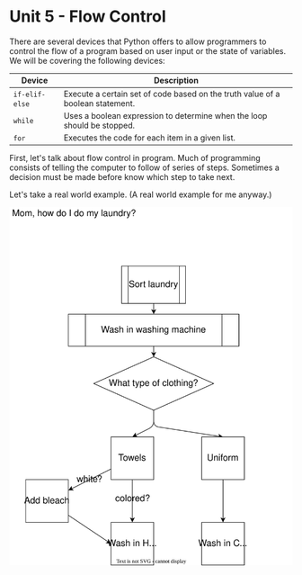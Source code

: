 # Unit 5 - Flow Control

There are several devices that Python offers to allow programmers to control the flow of a program based on user input or the state of variables.  We will be covering the following devices:

| Device | Description |
|------------|-------------|
| `if-elif-else` | Execute a certain set of code based on the truth value of a boolean statement. |
| `while` |  Uses a boolean expression to determine when the loop should be stopped. |
| `for` | Executes the code for each item in a given list. |

First, let's talk about flow control in program.  Much of programming consists of telling the computer to follow of series of steps.  Sometimes a decision must be made before know which step to take next.

Let's take a real world example.  (A real world example for me anyway.)

![](5-0-IntroToFlowControl.svg)